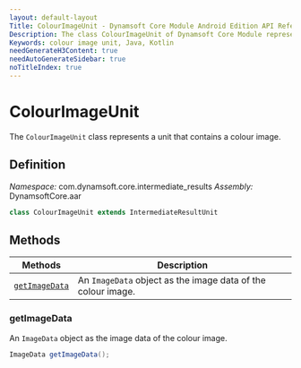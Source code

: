 ```yaml
---
layout: default-layout
Title: ColourImageUnit - Dynamsoft Core Module Android Edition API Reference
Description: The class ColourImageUnit of Dynamsoft Core Module represents a unit that contains a colour image.
Keywords: colour image unit, Java, Kotlin
needGenerateH3Content: true
needAutoGenerateSidebar: true
noTitleIndex: true
---
```


# ColourImageUnit

The `ColourImageUnit` class represents a unit that contains a colour image.

## Definition

*Namespace:* com.dynamsoft.core.intermediate_results
*Assembly:* DynamsoftCore.aar

```java
class ColourImageUnit extends IntermediateResultUnit
```

## Methods

| Methods | Description |
| ------- | ----------- |
| [`getImageData`](#getimagedata) | An `ImageData` object as the image data of the colour image. |

### getImageData

An `ImageData` object as the image data of the colour image.

```java
ImageData getImageData();
```
